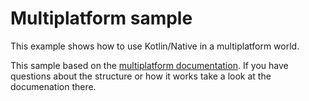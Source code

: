 # Multiplatform sample
This example shows how to use Kotlin/Native in a multiplatform world.

This sample based on the [multiplatform documentation](../../MULTIPLATFORM.md).
If you have questions about the structure or how it works take a look at the documenation there.
